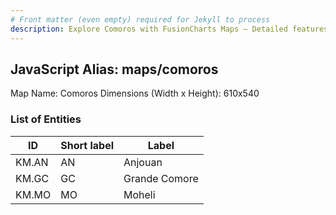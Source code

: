 ```yaml
---
# Front matter (even empty) required for Jekyll to process
description: Explore Comoros with FusionCharts Maps – Detailed features for seamless integration. Try now & enhance your data visualization today! 
---
```


## JavaScript Alias: maps/comoros

Map Name: Comoros
Dimensions (Width x Height): 610x540





### List of Entities

ID | Short label | Label
---|---|---|
KM.AN|AN|Anjouan
KM.GC|GC|Grande Comore
KM.MO|MO|Moheli


